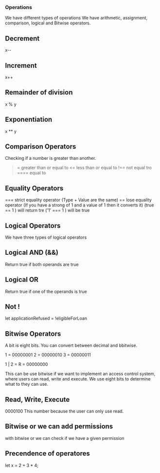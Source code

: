 ### Operations

We have different types of operations We have arithmetic, assignment, comparison, logical and Bitwise operators. 

## Decrement 
x--

## Increment
x++

## Remainder of division
x % y

## Exponentiation
x ** y


## Comparison Operators
Checking if a number is greater than another. 
>= greater than or equal to
<= less than or equal to
!== not equal tro 
==== equal to 

## Equality Operators
=== strict equality operator (Type + Value are the same)
== lose equality operator (If you have a strong of 1 and a value of 1 then it converts it)
    (true == 1 ) will return tre
    ('1' === 1 ) will be true 

## Logical Operators
We have three types of logical operators

## Logical AND (&&)
Return true if both operands are true

## Logical OR
Return true if one of the operands is true

## Not !
let applicationRefused = !eligibleForLoan

## Bitwise Operators

A bit is eight bits. You can convert between decimal and bbitwise. 

1 = 00000001
2 = 00000010
3 = 00000011

1 | 2 =
R = 00000000

This can be use bitwise if we want to implement an access control system, 
where users can read, write and execute. We use eight bits to determine what to they can use.

## Read, Write, Execute
0000100
This number because the user can only use read. 

## Bitwise or we can add permissions
with bitwise or we can check if we have a given permission 

## Precendence of operatores
let x = 2 + 3 * 4;


